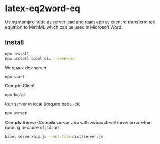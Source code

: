 # latex-eq2word-eq
Using mathjax-node as server-end and react app as client to transform tex equation to MathML which can be used in Microsoft Word

## install
```bash
npm install
npm install babel-cli --save-dev
```

Webpack dev server
```bash
npm start
```

Compile Client
```bash
npm build
```

Run server in local (Require babel-cli)
```bash
npm server
```

Compile Server (Compile server side with webpack will throw error when running because of jsdom)
```bash
babel server/app.js --out-file dist/server.js
```
